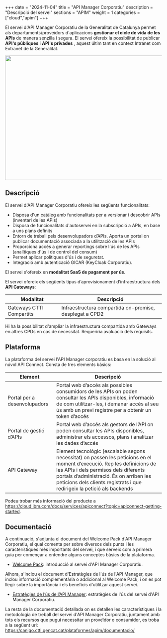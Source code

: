 +++
date        = "2024-11-04"
title       = "API Manager Corporatiu"
description = "Descripció del servei"
sections    = "APIM"
weight      = 1
categories  = ["cloud","apim"]
+++

El servei d'API Manager Corporatiu de la Generalitat de Catalunya permet als departaments/proveïdors d'aplicacions **gestionar el cicle de vida de les APIs** de manera senzilla i segura. El servei ofereix la possibilitat de publicar **API's públiques** i **API's privades** , aquest últim tant en context Intranet com Extranet de la Generalitat. 

<p>
  <img src="/related/apim/APIM.png" width="600" height="400"/>
</p>

## Descripció

El servei d'API Manager Corporatiu ofereix les següents funcionalitats:

- Disposa d'un catàleg amb funcionalitats per a versionar i descobrir APIs (inventari de les APIs)
- Disposa de funcionalitats d'autoservei en la subscripció a APIs, en base a uns plans definits
- Entorn de treball pels desenvolupadors d’APIs. Aporta un portal on publicar documentació associada a la utilització de les APIs
- Proporciona accés a generar reportings sobre l'ús de les APIs (analítiques d'ús i de control del consum)
- Permet aplicar polítiques d'ús i de seguretat.
- Integració amb autenticació GICAR (KeyCloak Corporatiu).

El servei s'ofereix en **modalitat SaaS de pagament per ús**.

El servei ofereix els següents tipus d’aprovisionament d’infraestructura dels **API Gateways**:

|Modalitat|Descripció|
|-------|-------|
|Gateways CTTI Compartits|Infraestructura compartida on-premise, desplegat a CPD2|

Hi ha la possibilitat d'ampliar la infraestructura compartida amb Gateways en altres CPDs en cas de necessitat. Requeriria avaluació dels requisits.

## Plataforma

La plataforma del servei l'API Manager corporatiu es basa en la solució al núvol API Connect. Consta de tres elements bàsics:

|Element|Descripció|
|-------|-------|
|Portal per a desenvolupadors|Portal web d’accés als possibles consumidors de les APIs on poden consultar les APIs disponibles, informació de com utilitzar-les, i demanar accés al seu ús amb un previ registre per a obtenir un token d’accés|
|Portal de gestió d’APIs| Portal web d’accés als gestors de l’API on poden consultar les APIs disponibles, administrar els accessos, plans i analitzar les dades d’accés|
|API Gateway|Element tecnològic (escalable segons necessitat) on passen les peticions en el moment d’execució. Rep les definicions de les APIs i dels permisos dels diferents portals d’administració. És on arriben les peticions dels clients registrats i que redirigeix la petició als backends|

Podeu trobar més informació del producte a https://cloud.ibm.com/docs/services/apiconnect?topic=apiconnect-getting-started.

## Documentació

A continuació, s'adjunta el document del Welcome Pack d'API Manager Corporatiu, el qual comenta per sobre diversos dels punts i les característiques més importants del servei, i que serveix com a primera guia per començar a entendre alguns conceptes bàsics de la plataforma.
- [Welcome Pack](/related/apim/APIM-Welcome-Pack-v2.pdf): introducció al servei d'API Manager Corporatiu. 

Alhora, s'inclou el document d'Estratègies de l'ús de l'API Manager, que inclou informació complementària o addicional al Welcome Pack, i on es pot llegir sobre la importància i els beneficis d'utilitzar aquest servei.
- [Estratègies de l’ús de l’API Manager](/related/apim/Estrategies_Us_API.pdf): estratègies de l'ús del servei d'API Manager Corporatiu.

La resta de la documentació detallada on es detallen les característiques i la metodologia de treball del servei d'API Manager Corporatiu, juntament amb tots els recursos que pugui necessitar un proveïdor o consumidor, es troba a la següent url: https://canigo.ctti.gencat.cat/plataformes/apim/documentacio/

